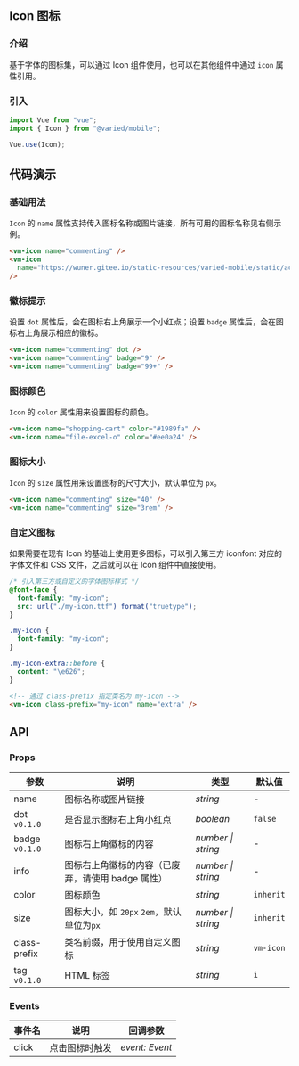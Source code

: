 ## Icon 图标

### 介绍

基于字体的图标集，可以通过 Icon 组件使用，也可以在其他组件中通过 `icon` 属性引用。

### 引入

```js
import Vue from "vue";
import { Icon } from "@varied/mobile";

Vue.use(Icon);
```

## 代码演示

### 基础用法

`Icon` 的 `name` 属性支持传入图标名称或图片链接，所有可用的图标名称见右侧示例。

```html
<vm-icon name="commenting" />
<vm-icon
  name="https://wuner.gitee.io/static-resources/varied-mobile/static/active-tick.svg"
/>
```

### 徽标提示

设置 `dot` 属性后，会在图标右上角展示一个小红点；设置 `badge` 属性后，会在图标右上角展示相应的徽标。

```html
<vm-icon name="commenting" dot />
<vm-icon name="commenting" badge="9" />
<vm-icon name="commenting" badge="99+" />
```

### 图标颜色

`Icon` 的 `color` 属性用来设置图标的颜色。

```html
<vm-icon name="shopping-cart" color="#1989fa" />
<vm-icon name="file-excel-o" color="#ee0a24" />
```

### 图标大小

`Icon` 的 `size` 属性用来设置图标的尺寸大小，默认单位为 `px`。

```html
<vm-icon name="commenting" size="40" />
<vm-icon name="commenting" size="3rem" />
```

### 自定义图标

如果需要在现有 Icon 的基础上使用更多图标，可以引入第三方 iconfont 对应的字体文件和 CSS 文件，之后就可以在 Icon 组件中直接使用。

```css
/* 引入第三方或自定义的字体图标样式 */
@font-face {
  font-family: "my-icon";
  src: url("./my-icon.ttf") format("truetype");
}

.my-icon {
  font-family: "my-icon";
}

.my-icon-extra::before {
  content: "\e626";
}
```

```html
<!-- 通过 class-prefix 指定类名为 my-icon -->
<vm-icon class-prefix="my-icon" name="extra" />
```

## API

### Props

| 参数           | 说明                                              | 类型               | 默认值    |
| -------------- | ------------------------------------------------- | ------------------ | --------- |
| name           | 图标名称或图片链接                                | _string_           | -         |
| dot `v0.1.0`   | 是否显示图标右上角小红点                          | _boolean_          | `false`   |
| badge `v0.1.0` | 图标右上角徽标的内容                              | _number \| string_ | -         |
| info           | 图标右上角徽标的内容（已废弃，请使用 badge 属性） | _number \| string_ | -         |
| color          | 图标颜色                                          | _string_           | `inherit` |
| size           | 图标大小，如 `20px` `2em`，默认单位为`px`         | _number \| string_ | `inherit` |
| class-prefix   | 类名前缀，用于使用自定义图标                      | _string_           | `vm-icon` |
| tag `v0.1.0`   | HTML 标签                                         | _string_           | `i`       |

### Events

| 事件名 | 说明           | 回调参数       |
| ------ | -------------- | -------------- |
| click  | 点击图标时触发 | _event: Event_ |
